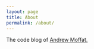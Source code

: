 ```yaml
---
layout: page
title: About
permalink: /about/
---
```


The code blog of [Andrew Moffat.](https://github.com/amoffat)
